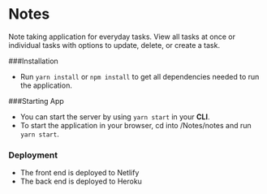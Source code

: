 # Notes
Note taking application for everyday tasks. View all tasks at once or individual tasks with options to update, delete, or create a task.

###Installation
  * Run ```yarn install``` or ```npm install``` to get all dependencies needed to run the application.

###Starting App
  * You can start the server by using ```yarn start``` in your **CLI**.
  * To start the application in your browser, cd into /Notes/notes and run ```yarn start```.
### Deployment
  * The front end is deployed to Netlify
  * The back end is deployed to Heroku
